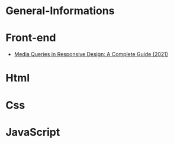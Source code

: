 # General-Informations

# Front-end

- [Media Queries in Responsive Design: A Complete Guide (2021)](https://torquemag.io/2021/08/media-queries-guide/)

# Html


# Css



# JavaScript
